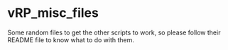 # vRP_misc_files
Some random files to get the other scripts to work, so please follow their README file to know what to do with them.
